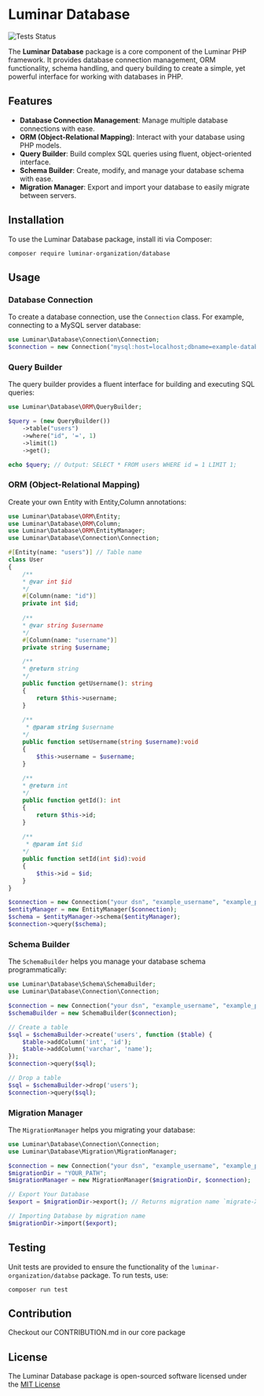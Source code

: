 # Luminar Database
![Tests Status](https://img.shields.io/github/actions/workflow/status/luminar-organization/database/test.yml?label=Tests)

The **Luminar Database** package is a core component of the Luminar PHP framework. It provides database connection management, ORM functionality, schema handling, and query building to create a simple, yet powerful interface for working with databases in PHP.


## Features

- **Database Connection Management**: Manage multiple database connections with ease.
- **ORM (Object-Relational Mapping)**: Interact with your database using PHP models.
- **Query Builder**: Build complex SQL queries using fluent, object-oriented interface.
- **Schema Builder**: Create, modify, and manage your database schema with ease.
- **Migration Manager**: Export and import your database to easily migrate between servers.

## Installation
To use the Luminar Database package, install iti via Composer:

```shell
composer require luminar-organization/database
```

## Usage
### Database Connection
To create a database connection, use the `Connection` class. For example, connecting to a MySQL server database:

```php
use Luminar\Database\Connection\Connection;
$connection = new Connection("mysql:host=localhost;dbname=example-database", "example_user", "example_password")
```

### Query Builder
The query builder provides a fluent interface for building and executing SQL queries:
```php
use Luminar\Database\ORM\QueryBuilder;

$query = (new QueryBuilder())
    ->table("users")
    ->where("id", '=', 1)
    ->limit(1)
    ->get();

echo $query; // Output: SELECT * FROM users WHERE id = 1 LIMIT 1;
```
### ORM (Object-Relational Mapping)
Create your own Entity with Entity,Column annotations:
```php
use Luminar\Database\ORM\Entity;
use Luminar\Database\ORM\Column;
use Luminar\Database\ORM\EntityManager;
use Luminar\Database\Connection\Connection;

#[Entity(name: "users")] // Table name
class User
{
    /**
    * @var int $id
    */
    #[Column(name: "id")]
    private int $id;
    
    /**
    * @var string $username
    */
    #[Column(name: "username")]
    private string $username;

    /**
    * @return string
    */
    public function getUsername(): string
    {
        return $this->username;
    }
    
    /**
     * @param string $username
    */
    public function setUsername(string $username):void 
    {
        $this->username = $username;
    }
        
    /**
    * @return int
    */
    public function getId(): int
    {
        return $this->id;
    }
    
    /**
     * @param int $id
    */
    public function setId(int $id):void 
    {
        $this->id = $id;
    }
}

$connection = new Connection("your dsn", "example_username", "example_password");
$entityManager = new EntityManager($connection);
$schema = $entityManager->schema($entityManager);
$connection->query($schema);
```
### Schema Builder
The `SchemaBuilder` helps you manage your database schema programmatically:
```php
use Luminar\Database\Schema\SchemaBuilder;
use Luminar\Database\Connection\Connection;

$connection = new Connection("your dsn", "example_username", "example_password");
$schemaBuilder = new SchemaBuilder($connection);

// Create a table
$sql = $schemaBuilder->create('users', function ($table) {
    $table->addColumn('int', 'id');
    $table->addColumn('varchar', 'name');
});
$connection->query($sql);

// Drop a table
$sql = $schemaBuilder->drop('users');
$connection->query($sql);
```

### Migration Manager
The `MigrationManager` helps you migrating your database:

```php
use Luminar\Database\Connection\Connection;
use Luminar\Database\Migration\MigrationManager;

$connection = new Connection("your dsn", "example_username", "example_password");
$migrationDir = "YOUR_PATH";
$migrationManager = new MigrationManager($migrationDir, $connection);

// Export Your Database
$export = $migrationDir->export(); // Returns migration name `migrate-XXXXX`

// Importing Database by migration name
$migrationDir->import($export);
```

## Testing
Unit tests are provided to ensure the functionality of the `luminar-organization/databse` package. To run tests, use:
```shell
composer run test
```
## Contribution
Checkout our CONTRIBUTION.md in our core package

## License
The Luminar Database package is open-sourced software licensed under the [MIT License](LICENSE)